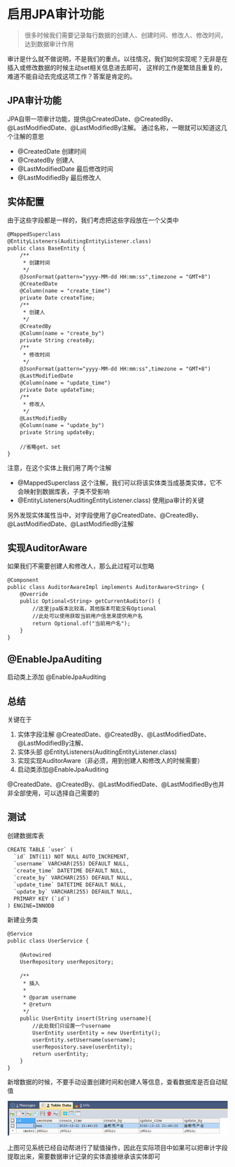# 启用JPA审计功能
> 很多时候我们需要记录每行数据的创建人、创建时间、修改人、修改时间，达到数据审计作用

审计是什么就不做说明，不是我们的重点。以往情况，我们如何实现呢？无非是在插入或修改数据的时候主动set相关信息进去即可，
这样的工作是繁琐且重复的，难道不能自动去完成这项工作？答案是肯定的。
## JPA审计功能
JPA自带一项审计功能，提供@CreatedDate、@CreatedBy、@LastModifiedDate、@LastModifiedBy注解。
通过名称，一眼就可以知道这几个注解的意思
- @CreatedDate  创建时间
- @CreatedBy 创建人
- @LastModifiedDate 最后修改时间
- @LastModifiedBy 最后修改人

## 实体配置
由于这些字段都是一样的，我们考虑把这些字段放在一个父类中
```
@MappedSuperclass
@EntityListeners(AuditingEntityListener.class)
public class BaseEntity {
    /**
     * 创建时间
     */
    @JsonFormat(pattern="yyyy-MM-dd HH:mm:ss",timezone = "GMT+8")
    @CreatedDate
    @Column(name = "create_time")
    private Date createTime;
    /**
     * 创建人
     */
    @CreatedBy
    @Column(name = "create_by")
    private String createBy;
    /**
     * 修改时间
     */
    @JsonFormat(pattern="yyyy-MM-dd HH:mm:ss",timezone = "GMT+8")
    @LastModifiedDate
    @Column(name = "update_time")
    private Date updateTime;
    /**
     * 修改人
     */
    @LastModifiedBy
    @Column(name = "update_by")
    private String updateBy;

    //省略get、set
}
```

注意，在这个实体上我们用了两个注解
- @MappedSuperclass 这个注解，我们可以将该实体类当成基类实体，它不会映射到数据库表，子类不受影响
- @EntityListeners(AuditingEntityListener.class) 使用jpa审计的关键

另外发现实体属性当中，对字段使用了@CreatedDate、@CreatedBy、@LastModifiedDate、@LastModifiedBy注解

## 实现AuditorAware
如果我们不需要创建人和修改人，那么此过程可以忽略
```
@Component
public class AuditorAwareImpl implements AuditorAware<String> {
    @Override
    public Optional<String> getCurrentAuditor() {
        //这里jpa版本比较高，其他版本可能没有Optional
        //此处可以使用获取当前用户信息来提供用户名
        return Optional.of("当前用户名");
    }
}
```
## @EnableJpaAuditing
启动类上添加 @EnableJpaAuditing

## 总结
关键在于
1. 实体字段注解 @CreatedDate、@CreatedBy、@LastModifiedDate、@LastModifiedBy注解、
2. 实体头部 @EntityListeners(AuditingEntityListener.class)
3. 实现实现AuditorAware（非必须，用到创建人和修改人的时候需要）
3. 启动类添加@EnableJpaAuditing

@CreatedDate、@CreatedBy、@LastModifiedDate、@LastModifiedBy也并非全部使用，可以选择自己需要的

## 测试
创建数据库表
```
CREATE TABLE `user` (
  `id` INT(11) NOT NULL AUTO_INCREMENT,
  `username` VARCHAR(255) DEFAULT NULL,
  `create_time` DATETIME DEFAULT NULL,
  `create_by` VARCHAR(255) DEFAULT NULL,
  `update_time` DATETIME DEFAULT NULL,
  `update_by` VARCHAR(255) DEFAULT NULL,
  PRIMARY KEY (`id`)
) ENGINE=INNODB
```
新建业务类
```
@Service
public class UserService {

    @Autowired
    UserRepository userRepository;

    /**
     * 插入
     *
     * @param username
     * @return
     */
    public UserEntity insert(String username){
        //此处我们只设置一个username
        UserEntity userEntity = new UserEntity();
        userEntity.setUsername(username);
        userRepository.save(userEntity);
        return userEntity;
    }
}
```
新增数据的时候，不要手动设置创建时间和创建人等信息，查看数据库是否自动赋值

![](../assets/img/springboot-jpa-audit-example-1.png)

上图可见系统已经自动帮进行了赋值操作，因此在实际项目中如果可以把审计字段提取出来，需要数据审计记录的实体直接继承该实体即可



